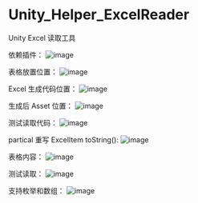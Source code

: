 # Unity_Helper_ExcelReader
 Unity Excel 读取工具

依赖插件：
![image](https://github.com/user-attachments/assets/5cb63288-1887-4245-afaf-cea66c0d1ddd)


表格放置位置：
![image](https://github.com/user-attachments/assets/64025d3d-71bc-4703-8177-19df795c1af6)


Excel 生成代码位置：
![image](https://github.com/user-attachments/assets/8f13919e-51c7-4e12-9faf-84b410c09659)


生成后 Asset 位置：
![image](https://github.com/user-attachments/assets/f613359e-5527-4ac0-bdc0-2dec525cbcee)



测试读取代码：
![image](https://github.com/user-attachments/assets/008b5e0b-1eca-4075-9f0c-8fa1b6fccad9)

partical 重写 ExcelItem toString():
![image](https://github.com/user-attachments/assets/1517d9f7-9c67-4af7-85cf-9edfc292e561)

 
 表格内容：
 ![image](https://github.com/user-attachments/assets/21ece7b2-9847-4188-a2af-1f66be12e3ff)

测试读取：
![image](https://github.com/user-attachments/assets/2ae22417-8682-4897-9aa4-623c21760805)

支持枚举和数组：
![image](https://github.com/user-attachments/assets/9e5f0706-16e2-4174-b8b9-5c72817aafcc)
